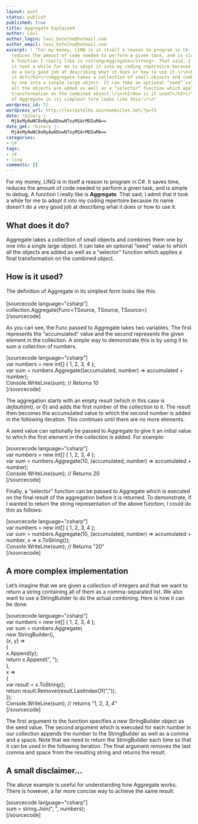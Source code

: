 ```yaml
---
layout: post
status: publish
published: true
title: Aggregate Explained
author: Levi
author_login: levi_botelho@hotmail.com
author_email: levi_botelho@hotmail.com
excerpt: ! "For my money, LINQ is in itself a reason to program in C#. It saves time,
  reduces the amount of code needed to perform a given task, and is simple to debug.
  A function I really like is <strong>Aggregate</strong>. That said, I admit that
  it took a while for me to adopt it into my coding repertoire because its name doesn't
  do a very good job at describing what it does or how to use it.\r\n<h2>What does
  it do?</h2>\r\nAggregate takes a collection of small objects and combines them one
  by one into a single large object. It can take an optional “seed” value to which
  all the objects are added as well as a “selector” function which applies a final
  transformation on the combined object.\r\n<h2>How is it used?</h2>\r\nThe definition
  of Aggregate in its simplest form looks like this:\r\n"
wordpress_id: 72
wordpress_url: http://levibotelho.azurewebsites.net/?p=72
date: !binary |-
  MjAxMy0wNC0xNyAwODowNToyMSArMDIwMA==
date_gmt: !binary |-
  MjAxMy0wNC0xNyAwODowNToyMSArMDIwMA==
categories:
- C#
tags:
- c#
- linq
comments: []
---
```

<p>For my money, LINQ is in itself a reason to program in C#. It saves time, reduces the amount of code needed to perform a given task, and is simple to debug. A function I really like is <strong>Aggregate</strong>. That said, I admit that it took a while for me to adopt it into my coding repertoire because its name doesn't do a very good job at describing what it does or how to use it.</p>
<h2>What does it do?</h2>
<p>Aggregate takes a collection of small objects and combines them one by one into a single large object. It can take an optional “seed” value to which all the objects are added as well as a “selector” function which applies a final transformation on the combined object.</p>
<h2>How is it used?</h2>
<p>The definition of Aggregate in its simplest form looks like this:<br />
<a id="more"></a><a id="more-72"></a><br />
[sourcecode language="csharp"]<br />
collection.Aggregate(Func&lt;TSource, TSource, TSource&gt;)<br />
[/sourcecode]</p>
<p>As you can see, the Func passed to Aggregate takes two variables. The first represents the “accumulated” value and the second represents the given element in the collection. A simple way to demonstrate this is by using it to sum a collection of numbers.</p>
<p>[sourcecode language="csharp"]<br />
var numbers = new int[] { 1, 2, 3, 4 };<br />
var sum = numbers.Aggregate((accumulated, number) =&gt; accumulated +<br />
number);<br />
Console.WriteLine(sum); // Returns 10<br />
[/sourcecode]</p>
<p>The aggregation starts with an empty result (which in this case is <em>default(int)</em>, or 0) and adds the first number of the collection to it. The result then becomes the accumulated value to which the second number is added in the following iteration. This continues until there are no more elements.</p>
<p>A seed value can optionally be passed to Aggregate to give it an initial value to which the first element in the collection is added. For example:</p>
<p>[sourcecode language="csharp"]<br />
var numbers = new int[] { 1, 2, 3, 4 };<br />
var sum = numbers.Aggregate(10, (accumulated, number) =&gt; accumulated + number);<br />
Console.WriteLine(sum); // Returns 20<br />
[/sourcecode]</p>
<p>Finally, a “selector” function can be passed to Aggregate which is executed on the final result of the aggregation before it is returned. To demonstrate, if I wanted to return the string representation of the above function, I could do this as follows:</p>
<p>[sourcecode language="csharp"]<br />
var numbers = new int[] { 1, 2, 3, 4 };<br />
var sum = numbers.Aggregate(10, (accumulated, number) =&gt; accumulated + number, x =&gt; x.ToString());<br />
Console.WriteLine(sum); // Returns &quot;20&quot;<br />
[/sourcecode]</p>
<h2>A more complex implementation</h2>
<p>Let’s imagine that we are given a collection of integers and that we want to return a string containing all of them as a comma-separated list. We also want to use a StringBuilder to do the actual combining. Here is how it can be done:</p>
<p>[sourcecode language="csharp"]<br />
var numbers = new int[] { 1, 2, 3, 4 };<br />
var sum = numbers.Aggregate(<br />
    new StringBuilder(),<br />
    (x, y) =&gt;<br />
    {<br />
        x.Append(y);<br />
        return x.Append(&quot;, &quot;);<br />
    },<br />
    x =&gt;<br />
    {<br />
        var result = x.ToString();<br />
        return result.Remove(result.LastIndexOf(&quot;,&quot;));<br />
    });<br />
Console.WriteLine(sum); // returns &quot;1, 2, 3, 4&quot;<br />
[/sourcecode]</p>
<p>The first argument to the function specifies a new StringBuilder object as the seed value. The second argument which is executed for each number in our collection appends the number to the StringBuilder as well as a comma and a space. Note that we need to return the StringBuilder each time so that it can be used in the following iteration. The final argument removes the last comma and space from the resulting string and returns the result.</p>
<h2>A small disclaimer...</h2>
<p>The above example is useful for understanding how Aggregate works. There is however, a far more concise way to achieve the same result:</p>
<p>[sourcecode language="csharp"]<br />
sum = string.Join(&quot;, &quot;, numbers);<br />
[/sourcecode]</p>
